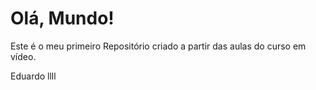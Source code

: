 # Olá, Mundo!

 Este é o meu primeiro Repositório criado a partir das aulas do curso em vídeo.  
 
 Eduardo llll
